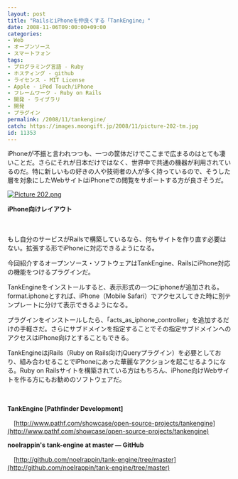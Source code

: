 ```yaml
---
layout: post
title: "RailsとiPhoneを仲良くする「TankEngine」"
date: 2008-11-06T09:00:00+09:00
categories:
- Web
- オープンソース
- スマートフォン
tags: 
- プログラミング言語 - Ruby
- ホスティング - github
- ライセンス - MIT License
- Apple - iPod Touch/iPhone
- フレームワーク - Ruby on Rails
- 開発 - ライブラリ
- 開発
- プラグイン
permalink: /2008/11/tankengine/
catch: https://images.moongift.jp/2008/11/picture-202-tm.jpg
id: 11353
---
```

iPhoneが不振と言われつつも、一つの筐体だけでここまで広まるのはとても凄いことだ。さらにそれが日本だけではなく、世界中で共通の機器が利用されているのだ。特に新しいもの好きの人や技術者の人が多く持っているので、そうした層を対象にしたWebサイトはiPhoneでの閲覧をサポートする方が良さそうだ。

  

[![Picture 202.png](https://images.moongift.jp/2008/11/picture-202-tm.jpg)](https://images.moongift.jp/2008/11/picture-202.png)  
  
**iPhone向けレイアウト**

  

　

  

もし自分のサービスがRailsで構築しているなら、何もサイトを作り直す必要はない。拡張する形でiPhoneに対応できるようになる。

  

今回紹介するオープンソース・ソフトウェアはTankEngine、RailsにiPhone対応の機能をつけるプラグインだ。

  
  
<!--more-->  

TankEngineをインストールすると、表示形式の一つにiphoneが追加される。format.iphoneとすれば、iPhone（Mobile Safari）でアクセスしてきた時に別テンプレートに分けて表示できるようになる。

  

プラグインをインストールしたら、「acts\_as\_iphone\_controller」を追加するだけの手軽さだ。さらにサブドメインを指定することでその指定サブドメインへのアクセスはiPhone向けとすることもできる。

  

TankEngineはjRails（Ruby on Rails向けjQueryプラグイン）を必要としており、組み合わせることでiPhoneにあった華麗なアクションを起こせるようになる。Ruby on Railsサイトを構築されている方はもちろん、iPhone向けWebサイトを作る方にもお勧めのソフトウェアだ。

  

　

  

**TankEngine [Pathfinder Development]**  
  
　[http://www.pathf.com/showcase/open-source-projects/tankengine](http://www.pathf.com/showcase/open-source-projects/tankengine)

  

**noelrappin's tank-engine at master — GitHub**  
  
　[http://github.com/noelrappin/tank-engine/tree/master](http://github.com/noelrappin/tank-engine/tree/master)

  

